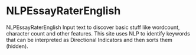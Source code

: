 # NLPEssayRaterEnglish
NLPEssayRaterEnglish Input text to discover basic stuff like wordcount, character count and other features. This site uses NLP to identify keywords that can be interpreted as Directional Indicators and then sorts them (hidden).
